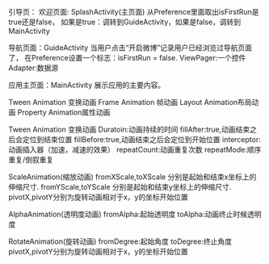 引导页：
欢迎页面: SplashActivity(主页面)
从Preference里面取出isFirstRun是true还是false，
如果是true：调转到GuideActivity，如果是false，调转到MainActivity

导航页面：GuideActivity
当用户点击“开启微博”记录用户已经浏览过导航页面了，
在Preference设置一个标志：isFirstRun = false.
ViewPager:一个控件
Adapter:数据源


应用主页面：MainActivity
展示应用的主要内容。

Tween Animation 变换动画
Frame Animation 帧动画
Layout Animation布局动画
Property Animation属性动画

Tween Animation 变换动画
Duratoin:动画持续的时间
fillAfter:true,动画结束之后会定位到结束位置
fillBefore:true,动画结束之后会定位到开始位置
interceptor:动画插入器（加速，减速的效果）
repeatCount:动画重复次数
repeatMode:顺序重复/倒叙重复

ScaleAnimation(缩放动画)
fromXScale,toXScale 分别是起始和结束x坐标上的伸缩尺寸.
fromYScale,toYScale 分别是起始和结束y坐标上的伸缩尺寸.
pivotX,pivotY分别为旋转动画相对于x，y的坐标开始位置

AlphaAnimation(透明度动画)
fromAlpha:起始透明度
toAlpha:动画终止时候透明度

RotateAnimation(旋转动画)
fromDegree:起始角度
toDegree:终止角度
pivotX,pivotY分别为旋转动画相对于x，y的坐标开始位置




